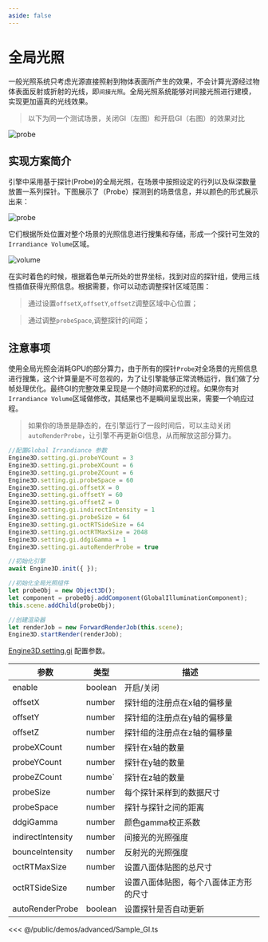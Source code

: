 ```yaml
---
aside: false
---
```

# 全局光照

一般光照系统只考虑光源直接照射到物体表面所产生的效果，不会计算光源经过物体表面反射或折射的光线，即`间接光照`。全局光照系统能够对间接光照进行建模，实现更加逼真的光线效果。

> 以下为同一个测试场景，关闭GI（左图）和开启GI（右图）的效果对比

![probe](/images/gi/gi.png)


## 实现方案简介

引擎中采用基于探针(Probe)的全局光照，在场景中按照设定的行列以及纵深数量放置一系列探针。下图展示了（Probe）探测到的场景信息，并以颜色的形式展示出来：

![probe](/images/gi/probe.png)


它们根据所处位置对整个场景的光照信息进行搜集和存储，形成一个探针可生效的`Irrandiance Volume`区域。

![volume](/images/gi/volume.png)


在实时着色的时候，根据着色单元所处的世界坐标，找到对应的探针组，使用三线性插值获得光照信息。根据需要，你可以动态调整探针区域范围：

> 通过设置`offsetX`,`offsetY`,`offsetZ`调整区域中心位置；

> 通过调整`probeSpace`,调整探针的间距；

## 注意事项

使用全局光照会消耗GPU的部分算力，由于所有的探针`Probe`对全场景的光照信息进行搜集，这个计算量是不可忽视的，为了让引擎能够正常流畅运行，我们做了分帧处理优化。最终GI的完整效果呈现是一个随时间累积的过程。如果你有对`Irrandiance Volume`区域做修改，其结果也不是瞬间呈现出来，需要一个响应过程。

> 如果你的场景是静态的，在引擎运行了一段时间后，可以主动关闭`autoRenderProbe`，让引擎不再更新GI信息，从而解放这部分算力。

```ts
//配置Global Irrandiance 参数
Engine3D.setting.gi.probeYCount = 3
Engine3D.setting.gi.probeXCount = 6
Engine3D.setting.gi.probeZCount = 6
Engine3D.setting.gi.probeSpace = 60
Engine3D.setting.gi.offsetX = 0
Engine3D.setting.gi.offsetY = 60
Engine3D.setting.gi.offsetZ = 0
Engine3D.setting.gi.indirectIntensity = 1
Engine3D.setting.gi.probeSize = 64
Engine3D.setting.gi.octRTSideSize = 64
Engine3D.setting.gi.octRTMaxSize = 2048
Engine3D.setting.gi.ddgiGamma = 1
Engine3D.setting.gi.autoRenderProbe = true

//初始化引擎
await Engine3D.init({ });

//初始化全局光照组件
let probeObj = new Object3D();
let component = probeObj.addComponent(GlobalIlluminationComponent);
this.scene.addChild(probeObj);

//创建渲染器
let renderJob = new ForwardRenderJob(this.scene);
Engine3D.startRender(renderJob);

```

[Engine3D.setting.gi](../../api/types/GlobalIlluminationSetting.md) 配置参数。

| 参数 | 类型 | 描述 |
| --- | --- | --- |
| enable | boolean | 开启/关闭 |
| offsetX | number | 探针组的注册点在x轴的偏移量 |
| offsetY | number | 探针组的注册点在y轴的偏移量 |
| offsetZ | number | 探针组的注册点在z轴的偏移量 |
| probeXCount | number | 探针在x轴的数量 |
| probeYCount | number | 探针在y轴的数量 |
| probeZCount | numbe` | 探针在z轴的数量 |
| probeSize | number | 每个探针采样到的数据尺寸 |
| probeSpace | number | 探针与探针之间的距离 |
| ddgiGamma | number | 颜色gamma校正系数 |
| indirectIntensity | number | 间接光的光照强度 |
| bounceIntensity | number | 反射光的光照强度 |
| octRTMaxSize | number | 设置八面体贴图的总尺寸 |
| octRTSideSize | number | 设置八面体贴图，每个八面体正方形的尺寸 |
| autoRenderProbe | boolean | 设置探针是否自动更新 |

<Demo src="/demos/advanced/Sample_GI.ts"></Demo>

<<< @/public/demos/advanced/Sample_GI.ts
